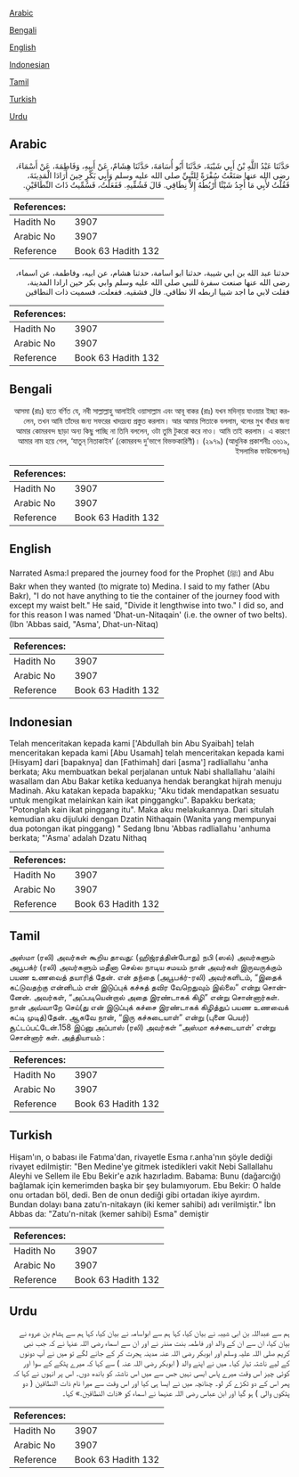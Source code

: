 [Arabic](#arabic)

[Bengali](#bengali)

[English](#english)

[Indonesian](#indonesian)

[Tamil](#tamil)

[Turkish](#turkish)

[Urdu](#urdu)

## Arabic


<div dir="rtl" lang="ar" style={{fontSize:'larger',backgroundColor:'#f8f9fa',padding:20}}>
حَدَّثَنَا عَبْدُ اللَّهِ بْنُ أَبِي شَيْبَةَ، حَدَّثَنَا أَبُو أُسَامَةَ، حَدَّثَنَا هِشَامٌ، عَنْ أَبِيهِ، وَفَاطِمَةَ، عَنْ أَسْمَاءَ، رضى الله عنها صَنَعْتُ سُفْرَةً لِلنَّبِيِّ صلى الله عليه وسلم وَأَبِي بَكْرٍ حِينَ أَرَادَا الْمَدِينَةَ، فَقُلْتُ لأَبِي مَا أَجِدُ شَيْئًا أَرْبُطُهُ إِلاَّ نِطَاقِي‏.‏ قَالَ فَشُقِّيهِ‏.‏ فَفَعَلْتُ، فَسُمِّيتُ ذَاتَ النِّطَاقَيْنِ‏.‏
</div>
<div style={{backgroundColor:'#f8f9fa',padding:20, marginBottom: 10}}><table> <thead> <tr> <th>References:</th> <th></th> </tr> </thead> <tbody><tr><td>Hadith No</td><td>3907</td></tr><tr><td>Arabic No</td><td>3907</td></tr><tr><td>Reference</td><td>Book 63 Hadith 132</td></tr></tbody></table></div>


<div dir="rtl" lang="ar" style={{fontSize:'larger',backgroundColor:'#f8f9fa',padding:20}}>
حدثنا عبد الله بن ابي شيبة، حدثنا ابو اسامة، حدثنا هشام، عن ابيه، وفاطمة، عن اسماء، رضى الله عنها صنعت سفرة للنبي صلى الله عليه وسلم وابي بكر حين ارادا المدينة، فقلت لابي ما اجد شييا اربطه الا نطاقي. قال فشقيه. ففعلت، فسميت ذات النطاقين
</div>
<div style={{backgroundColor:'#f8f9fa',padding:20, marginBottom: 10}}><table> <thead> <tr> <th>References:</th> <th></th> </tr> </thead> <tbody><tr><td>Hadith No</td><td>3907</td></tr><tr><td>Arabic No</td><td>3907</td></tr><tr><td>Reference</td><td>Book 63 Hadith 132</td></tr></tbody></table></div>

## Bengali


<div dir="rtl" lang="bn" style={{fontSize:'larger',backgroundColor:'#f8f9fa',padding:20}}>
আসমা (রাঃ) হতে বর্ণিত যে, নবী সাল্লাল্লাহু আলাইহি ওয়াসাল্লাম এবং আবূ বাকর (রাঃ) যখন মদিনা্য় যাওয়ার ইচ্ছা করলেন, তখন আমি তাঁদের জন্য সফরের খাদ্যদ্রব্য প্রস্তুত করলাম। আর আমার পিতাকে বললাম, থলের মুখ বাঁধার জন্য আমার কোমরবন্দ ছাড়া অন্য কিছু পাচ্ছি না তিনি বললেন, ওটা তুমি টুকরো করে নাও। আমি তাই করলাম। এ কারণে আমার নাম হয়ে গেল, ‘যাতুন্ নিতাকাইন’ (কোমরবন্দ দু’ভাগে বিভক্তকারিণী)। (২৯৭৯) (আধুনিক প্রকাশনীঃ ৩৬১৯, ইসলামিক ফাউন্ডেশনঃ)
</div>
<div style={{backgroundColor:'#f8f9fa',padding:20, marginBottom: 10}}><table> <thead> <tr> <th>References:</th> <th></th> </tr> </thead> <tbody><tr><td>Hadith No</td><td>3907</td></tr><tr><td>Arabic No</td><td>3907</td></tr><tr><td>Reference</td><td>Book 63 Hadith 132</td></tr></tbody></table></div>

## English


<div dir="ltr" lang="en" style={{fontSize:'larger',backgroundColor:'#f8f9fa',padding:20}}>
Narrated Asma:I prepared the journey food for the Prophet (ﷺ) and Abu Bakr when they wanted (to migrate to) Medina. I said to my father (Abu Bakr), "I do not have anything to tie the container of the journey food with except my waist belt." He said, "Divide it lengthwise into two." I did so, and for this reason I was named 'Dhat-un-Nitaqain' (i.e. the owner of two belts). (Ibn 'Abbas said, "Asma', Dhat-un-Nitaq)
</div>
<div style={{backgroundColor:'#f8f9fa',padding:20, marginBottom: 10}}><table> <thead> <tr> <th>References:</th> <th></th> </tr> </thead> <tbody><tr><td>Hadith No</td><td>3907</td></tr><tr><td>Arabic No</td><td>3907</td></tr><tr><td>Reference</td><td>Book 63 Hadith 132</td></tr></tbody></table></div>

## Indonesian


<div dir="ltr" lang="id" style={{fontSize:'larger',backgroundColor:'#f8f9fa',padding:20}}>
Telah menceritakan kepada kami ['Abdullah bin Abu Syaibah] telah menceritakan kepada kami [Abu Usamah] telah menceritakan kepada kami [Hisyam] dari [bapaknya] dan [Fathimah] dari [asma'] radliallahu 'anha berkata; Aku membuatkan bekal perjalanan untuk Nabi shallallahu 'alaihi wasallam dan Abu Bakar ketika keduanya hendak berangkat hijrah menuju Madinah. Aku katakan kepada bapakku; "Aku tidak mendapatkan sesuatu untuk mengikat melainkan kain ikat pinggangku". Bapakku berkata; "Potonglah kain ikat pinggang itu". Maka aku melakukannya. Dari situlah kemudian aku dijuluki dengan Dzatin Nithaqain (Wanita yang mempunyai dua potongan ikat pinggang) " Sedang Ibnu 'Abbas radliallahu 'anhuma berkata; "'Asma' adalah Dzatu Nithaq
</div>
<div style={{backgroundColor:'#f8f9fa',padding:20, marginBottom: 10}}><table> <thead> <tr> <th>References:</th> <th></th> </tr> </thead> <tbody><tr><td>Hadith No</td><td>3907</td></tr><tr><td>Arabic No</td><td>3907</td></tr><tr><td>Reference</td><td>Book 63 Hadith 132</td></tr></tbody></table></div>

## Tamil


<div dir="ltr" lang="ta" style={{fontSize:'larger',backgroundColor:'#f8f9fa',padding:20}}>
அஸ்மா (ரலி) அவர்கள் கூறிய தாவது: (ஹிஜ்ரத்தின்போது) நபி (ஸல்) அவர்களும் அபூபக்ர் (ரலி) அவர்களும் மதீனா செல்ல நாடிய சமயம் நான் அவர்கள் இருவருக்கும் பயண உணவைத் தயாரித் தேன். என் தந்தை (அபூபக்ர்-ரலி) அவர்களிடம், “இதைக் கட்டுவதற்கு என்னிடம் என் இடுப்புக் கச்சுத் தவிர வேறெதுவும் இல்லை” என்று சொன்னேன். அவர்கள், “அப்படியென்றால் அதை இரண்டாகக் கிழி” என்று சொன்னார்கள். நான் அவ்வாறே செய்(து என் இடுப்புக் கச்சை இரண்டாகக் கிழித்துப் பயண உணவைக் கட்டி முடித்)தேன். ஆகவே நான், “இரு கச்சுடையாள்” என்று (புனை பெயர்) சூட்டப்பட்டேன்.158 இப்னு அப்பாஸ் (ரலி) அவர்கள் “அஸ்மா கச்சுடையாள்' என்று சொன்னார் கள். அத்தியாயம் :
</div>
<div style={{backgroundColor:'#f8f9fa',padding:20, marginBottom: 10}}><table> <thead> <tr> <th>References:</th> <th></th> </tr> </thead> <tbody><tr><td>Hadith No</td><td>3907</td></tr><tr><td>Arabic No</td><td>3907</td></tr><tr><td>Reference</td><td>Book 63 Hadith 132</td></tr></tbody></table></div>

## Turkish


<div dir="ltr" lang="tr" style={{fontSize:'larger',backgroundColor:'#f8f9fa',padding:20}}>
Hişam'ın, o babası ile Fatıma'dan, rivayetle Esma r.anha'nın şöyle dediği rivayet edilmiştir: "Ben Medine'ye gitmek istedikleri vakit Nebi Sallallahu Aleyhi ve Sellem ile Ebu Bekir'e azık hazırladım. Babama: Bunu (dağarcığı) bağlamak için kemerimden başka bir şey bulamıyorum. Ebu Bekir: O halde onu ortadan böl, dedi. Ben de onun dediği gibi ortadan ikiye ayırdım. Bundan dolayı bana zatu'n-nitakayn (iki kemer sahibi) adı verilmiştir." İbn Abbas da: "Zatu'n-nitak (kemer sahibi) Esma" demiştir
</div>
<div style={{backgroundColor:'#f8f9fa',padding:20, marginBottom: 10}}><table> <thead> <tr> <th>References:</th> <th></th> </tr> </thead> <tbody><tr><td>Hadith No</td><td>3907</td></tr><tr><td>Arabic No</td><td>3907</td></tr><tr><td>Reference</td><td>Book 63 Hadith 132</td></tr></tbody></table></div>

## Urdu


<div dir="rtl" lang="ur" style={{fontSize:'larger',backgroundColor:'#f8f9fa',padding:20}}>
ہم سے عبداللہ بن ابی شیبہ نے بیان کیا، کہا ہم سے ابواسامہ نے بیان کیا، کہا ہم سے ہشام بن عروہ نے بیان کیا، ان سے ان کے والد اور فاطمہ بنت منذر نے اور ان سے اسماء رضی اللہ عنہا نے کہ جب نبی کریم صلی اللہ علیہ وسلم اور ابوبکر رضی اللہ عنہ مدینہ ہجرت کر کے جانے لگے تو میں نے آپ دونوں کے لیے ناشتہ تیار کیا۔ میں نے اپنے والد ( ابوبکر رضی اللہ عنہ ) سے کہا کہ میرے پٹکے کے سوا اور کوئی چیز اس وقت میرے پاس ایسی نہیں جس سے میں اس ناشتہ کو باندھ دوں۔ اس پر انہوں نے کہا کہ پھر اس کے دو ٹکڑے کر لو۔ چنانچہ میں نے ایسا ہی کیا اور اس وقت سے میرا نام ذات النطاقین ( دو پٹکوں والی ) ہو گیا اور ابن عباس رضی اللہ عنہما نے اسماء کو «ذات النطاقين‏.‏» کہا۔
</div>
<div style={{backgroundColor:'#f8f9fa',padding:20, marginBottom: 10}}><table> <thead> <tr> <th>References:</th> <th></th> </tr> </thead> <tbody><tr><td>Hadith No</td><td>3907</td></tr><tr><td>Arabic No</td><td>3907</td></tr><tr><td>Reference</td><td>Book 63 Hadith 132</td></tr></tbody></table></div>